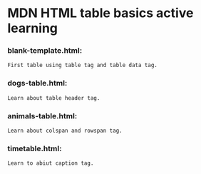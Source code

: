 # MDN HTML table basics active learning

### blank-template.html:

    First table using table tag and table data tag.

### dogs-table.html:

    Learn about table header tag.

### animals-table.html:

    Learn about colspan and rowspan tag.

### timetable.html:

    Learn to abiut caption tag.

